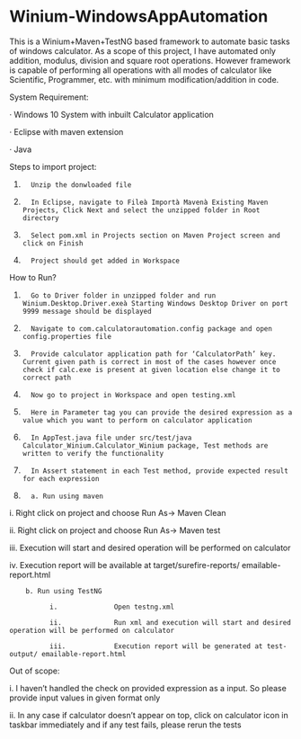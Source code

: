 # Winium-WindowsAppAutomation

This is a Winium+Maven+TestNG based framework to automate basic tasks of windows calculator. As a scope of this project, I have automated only addition, modulus, division and square root operations. However framework is capable of performing all operations with all modes of calculator like Scientific, Programmer, etc. with minimum modification/addition in code.

 

System Requirement:

·         Windows 10 System with inbuilt Calculator application

·         Eclipse with maven extension

·         Java

 

Steps to import project:

1.       Unzip the donwloaded file

2.       In Eclipse, navigate to Fileà Importà Mavenà Existing Maven Projects, Click Next and select the unzipped folder in Root directory

3.       Select pom.xml in Projects section on Maven Project screen and click on Finish

4.       Project should get added in Workspace

 

How to Run?

1.       Go to Driver folder in unzipped folder and run Winium.Desktop.Driver.exeà Starting Windows Desktop Driver on port 9999 message should be displayed

2.       Navigate to com.calculatorautomation.config package and open config.properties file

3.       Provide calculator application path for ‘CalculatorPath’ key. Current given path is correct in most of the cases however once check if calc.exe is present at given location else change it to correct path

4.       Now go to project in Workspace and open testing.xml

5.       Here in Parameter tag you can provide the desired expression as a value which you want to perform on calculator application

6.       In AppTest.java file under src/test/java Calculator_Winium.Calculator_Winium package, Test methods are written to verify the functionality

7.       In Assert statement in each Test method, provide expected result for each expression

8.       a. Run using maven

i.                     Right click on project and choose Run As-> Maven Clean

ii.                   Right click on project and choose Run As-> Maven test

iii.                  Execution will start and desired operation will be performed on calculator

iv.                 Execution report will be available at target/surefire-reports/ emailable-report.html

        b. Run using TestNG

              i.              Open testng.xml

              ii.             Run xml and execution will start and desired operation will be performed on calculator

              iii.            Execution report will be generated at test-output/ emailable-report.html

 

Out of scope:

i.                     I haven’t handled the check on provided expression as a input. So please provide input values in given format only

ii.                   In any case if calculator doesn’t appear on top, click on calculator icon in taskbar immediately and if any test fails, please rerun the tests



